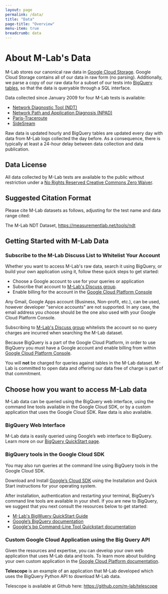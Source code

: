 ```yaml
---
layout: page
permalink: /data/
title: "Data"
page-title: "Overview"
menu-item: true
breadcrumb: data
---
```


# About M-Lab's Data  

M-Lab stores our canonical raw data in [Google Cloud Storage](https://console.developers.google.com/storage/browser/m-lab/). Google Cloud Storage contains all of our data in raw form (no parsing). Additionally, we parse a copy of our raw data for a subset of our tests into [BigQuery tables](https://bigquery.cloud.google.com/queries/measurement-lab), so that the data is queryable through a SQL interface. 

Data collected since January 2009 for four M-Lab tests is available:

- [Network Diagnostic Tool (NDT)](/tools/ndt/)
- [Network Path and Application Diagnosis (NPAD)](/tools/npad/)
- [Paris-Traceroute](/tools/paris-traceroute/)
- [SideSream](/tools/sidestream)

Raw data is updated hourly and BigQuery tables are updated every day with data from M-Lab logs collected the day before. As a consequence, there is typically at least a 24-hour delay between data collection and data publication.

## Data License

All data collected by M-Lab tests are available to the public without restriction under a [No Rights Reserved Creative Commons Zero Waiver](http://creativecommons.org/about/cc0).

## Suggested Citation Format

Please cite M-Lab datasets as follows, adjusting for the test name and data range cited:
 
The M-Lab NDT Dataset, <date range used> https://measurementlab.net/tools/ndt

## Getting Started with M-Lab Data

### Subscribe to the M-Lab Discuss List to Whitelist Your Account

Whether you want to access M-Lab's raw data, search it using BigQuery, or build your own application using it, follow these quick steps to get started:

- Choose a Google account to use for your queries or application
- Subscribe that account to [M-Lab's Discuss group](https://groups.google.com/a/measurementlab.net/forum/#!forum/discuss). 
- Enable billing for the account in the [Google Cloud Platform Console](https://console.developers.google.com/)

Any Gmail, Google Apps account (Business, Non-profit, etc.), can be used, however developer "service accounts" are not supported. In any case, the email address you choose should be the one also used with your Google Cloud Platform Console.

Subscribing to [M-Lab's Discuss group](https://groups.google.com/a/measurementlab.net/forum/#!forum/discuss) whitelists the account so no query charges are incurred when searching the M-Lab dataset.

Because BigQuery is a part of the Google Cloud Platform, in order to use BigQuery you must have a Google account and enable billing from within [Google Cloud Platform Console](https://console.developers.google.com/).

You will **not** be charged for queries against tables in the M-Lab dataset. M-Lab is committed to open data and offering our data free of charge is part of that commitment.

## Choose how you want to access M-Lab data

M-Lab data can be queried using the BigQuery web interface, using the command line tools available in the Google Cloud SDK, or by a custom application that uses the Google Cloud SDK. Raw data is also available. 

### BigQuery Web Interface

M-Lab data is easily queried using Google’s web interface to BigQuery. Learn more on our [BigQuery QuickStart page](/data/bq/quickstart/). 

### BigQuery tools in the Google Cloud SDK

You may also run queries at the command line using BigQuery tools in the Google Cloud SDK.

Download and Install [Google’s Cloud SDK](https://cloud.google.com/sdk/) using the Installation and Quick Start instructions for your operating system. 

After installation, authentication and restarting your terminal, BigQuery’s command line tools are available in your shell. If you are new to BigQuery, we suggest that you next consult the resources below to get started: 

- [M-Lab's BigWuery QuickStart Guide](/data/bq/quickstart/)
- [Google’s BigQuery documentation](https://cloud.google.com/bigquery/what-is-bigquery)
- [Google's bq Command-Line Tool Quickstart documentation](https://cloud.google.com/bigquery/bq-command-line-tool-quickstart)

### Custom Google Cloud Application using the Big Query API

Given the resources and expertise, you can develop your own web application that uses M-Lab data and tools. To learn more about building your own custom application in the [Google Cloud Platform documentation](https://cloud.google.com/docs/).

**Telescope** is an example of an application that M-Lab developed which uses the BigQuery Python API to download M-Lab data.

Telescope is available at Github here: https://github.com/m-lab/telescope
